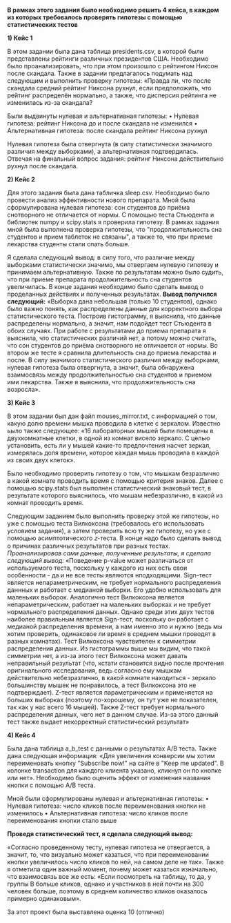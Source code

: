 **В рамках этого  задания было необходимо решить 4 кейса, в каждом из которых требовалось проверять гипотезы с помощью статистических тестов**

**1) Кейс 1**

В этом задании была дана таблица presidents.csv, в которой были представлены рейтинги различных президентов США. Необходимо было проанализировать, что при этом произошло с рейтингом Никсон после скандала. 
Также в задании предлагалось подумать над следующим и выполнить проверку гипотезы: «Правда ли, что после скандала средний рейтинг Никсона рухнул, если предположить, что рейтинг распределён нормально, а также, что дисперсия рейтинга не изменилась из-за скандала? 

Были выдвинуты нулевая и альтернативная гипотезы:
•	Нулевая гипотеза: рейтинг Никсона до и после скандала не изменился
•	Альтернативная гипотеза: после скандала рейтинг Никсона рухнул
 
Нулевая гипотеза была отвергнута (в силу статистически значимого различия между выборками), а альтернативная подтвердилась. Отвечая на финальный вопрос задания: рейтинг Никсона действительно рухнул после скандала.

**2) Кейс 2**

Для этого задания была дана табличка sleep.csv. Необходимо было провести анализ эффективности нового препарата.
Мной была сформулирована нулевая гипотеза: сон студентов до приёма снотворного не отличается от нормы. С помощью теста Стьюдента и библиотек numpy и scipy.stats я проверила гипотезу. В рамках задания мной была выполнена проверка гипотезы, что "продолжительность сна студентов и прием таблеток не связаны", а также то, что при приеме лекарства студенты стали спать больше.

Я сделала следующий вывод: в силу того, что различие между выборками статистически значимо, мы отвергаем нулевую гипотезу и принимаем альтернативную. Также по результатам можно было судить, что при приеме препарата продолжительность сна студентов увеличилась.
В конце задания необходимо было сделать вывод о проделанных действиях и полученных результатах. 
**Вывод получился следующий:** «Выборка дана небольшая (только 10 студентов), однако было важно понять, как распределены данные для корректного выбора статистического теста. Построив гистограмму, я выяснила, что данные распределены нормально, а значит, нам подойдет тест Стьюдента в обоих случаях. При работе с результатами до приема препарата я выяснила, что статистических различий нет, а потому можно считать, что сон студентов до приёма снотворного не отличается от нормы. Во втором же тесте я сравнила длительность сна до приема лекарства и после. В силу значимого статистического различия между выборками, нулевая гипотеза была отвергнута, а значит, была обнаружена взаимосвязь между продолжительностью сна студентов и приемом ими лекарства. Также я выяснила, что продолжительность сна возросла».


**3) Кейс 3**

В этом задании был дан файл mouses_mirror.txt, с информацией о том, какую долю времени мышка проводила в клетке с зеркалом. Известно ьыло также следующее: «16 лабораторных мышей были помещены в двухкомнатные клетки, в одной из комнат висело зеркало. С целью установить, есть ли у мышей какие-то предпочтения насчет зеркал, измерялась доля времени, которое каждая мышь проводила в каждой из своих двух клеток». 
 
Было необходимо проверить гипотезу о том, что мышкам безразлично в какой комнате проводить время с помощью критерия знаков. Далее с помощью scipy.stats был выполнен статистический знаковый тест,  в результате которого выяснилось, что мышам небезразлично, в какой из комнат проводить время.

Следующим заданием было выполнить проверку этой же гипотезы, но уже с помощью теста Вилкоксона  (требовалось его использовать условием задания), а затем проверить всю ту же гипотезу, но уже с помощью асимптотического 𝑧-теста. В конце надо было сделать вывод о причинах различных результатов при разных тестах.
*Проанализировав сами данные, полученные результаты, я сделала следующий вывод:* «Поведение p-value может различаться от используемого теста, поскольку у каждого из них есть свои особенности - да и не все тесты являются нподходящими. 
Sign-тест является непараметрическим, не требует нормального распределения даннных и работает с медианой выборки. Его удобно использовать для маленьких выборок. Аналогично тест Вилкоксона является непараметрическим, работает на маленьких выборках и не требует нормального распределения данных. Однако среди этих двух тестов наиболее правильным является Sign-тест, поскольку он работает с медианой распределения времени, а нам именно это и нужно (ведь мы хотим проверить, одинаковое ли время в среднем мышки проводят в разных комнатах). 
Тест Вилкоксона чувствителен к симметрии распределения данных. Из гистограммы выше мы видим, что такой симметрии нет, а из-за этого тест Вилкоксона может давать неправильный результат (что, кстати становится видно после прочтения оригинального исследования, ведь согласно ему мышкам действительно небезразлично, в какой комнате находиться - зеркало большинству мышек не понравилось, а тест Вилкоксона это не подтверждает).
Z-тест является параметрическим и применяется на больших выборках (поэтому по-хорошему, он тут уже не показателен, так как у нас всего 16 мышей). Также Z-тест требует нормального распределения данных, чего нет в данном случае. Из-за этого данный тест также выдает некорректный статистический результат»


**4) Кейс 4**

Была дана таблица a_b_test с данными о результатах А/В теста. Также дана следующая информация: «Для увеличения конверсии мы хотим переименовать кнопку "Subscribe now!" на сайте в "Keep me updated".
В колонке transaction для каждого клиента указано, кликнул он по кнопке или нет». 
Необходимо было оценить эффект от изменения названия кнопки с помощью А/В теста.

 Мной были сформулированы нулевая и альтернативная гипотезы:
•	Нулевая гипотеза: число кликов после переименования кнопки не изменилось
•	Альтернативная гипотеза: число кликов после переименования кнопки стало выше

**Проведя статистический тест, я сделала следующий вывод:**

«Согласно проведенному тесту, нулевая гипотеза не отвергается, а значит, то, что визуально может казаться, что при переименовании кнопки увеличилось число кликов по ней, на самом деле не так». Также я отметила один важный момент, почему может казаться изначально, что взаимосвязь все же есть: «Если посмотреть на таблицу, то да, у группы В больше кликов, однако и участников в ней почти на 300 человек больше, поэтому в среднем количество кликов оказалось примерно одинаковым».

За этот проект была выставлена оценка 10 (отлично)

